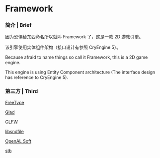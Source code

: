 ﻿# Framework

### 简介 | Brief

因为恐惧给东西命名所以就叫 Framework 了，这是一款 2D 游戏引擎。

该引擎使用实体组件架构（接口设计有参照 CryEngine 5）。

Because afraid to name things so call it Framework, this is a 2D game engine.

This engine is using Entity Component architecture (The interface design has reference to CryEngine 5).

### 第三方 | Third

[FreeType](https://freetype.org/)

[Glad](https://glad.dav1d.de/)

[GLFW](https://www.glfw.org/)

[libsndfile](http://libsndfile.github.io/libsndfile/)

[OpenAL Soft](https://github.com/kcat/openal-soft)

[stb](https://github.com/nothings/stb)
